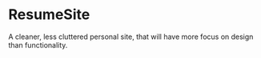 ResumeSite
==========

A cleaner, less cluttered personal site, that will have more focus on design than functionality.
